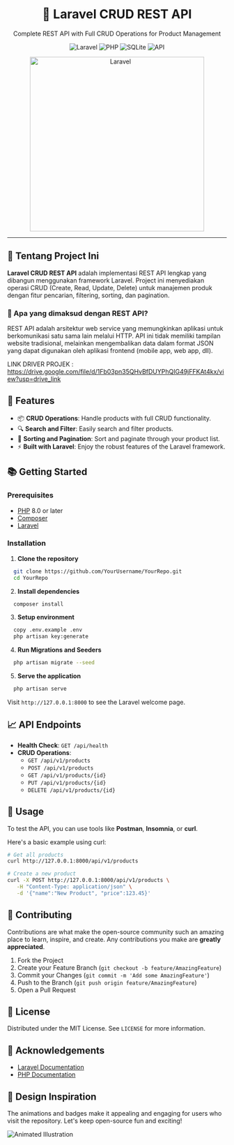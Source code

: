 <div align="center">
  <h1>🚀 Laravel CRUD REST API</h1>
  <p>Complete REST API with Full CRUD Operations for Product Management</p>
  
  ![Laravel](https://img.shields.io/badge/laravel-%23FF2D20.svg?style=for-the-badge&logo=laravel&logoColor=white)
  ![PHP](https://img.shields.io/badge/php-%23777BB4.svg?style=for-the-badge&logo=php&logoColor=white)
  ![SQLite](https://img.shields.io/badge/sqlite-%2307405e.svg?style=for-the-badge&logo=sqlite&logoColor=white)
  ![API](https://img.shields.io/badge/API-REST-blue?style=for-the-badge)
  
  <img src="https://github.com/laravel/art/blob/master/logo-lockup/5%20SVG/2%20CMYK/1%20Full%20Color/laravel-logolockup-cmyk-red.svg" width="400" alt="Laravel">
</div>

---

## 📖 Tentang Project Ini

**Laravel CRUD REST API** adalah implementasi REST API lengkap yang dibangun menggunakan framework Laravel. Project ini menyediakan operasi CRUD (Create, Read, Update, Delete) untuk manajemen produk dengan fitur pencarian, filtering, sorting, dan pagination.

### 🎯 Apa yang dimaksud dengan REST API?

REST API adalah arsitektur web service yang memungkinkan aplikasi untuk berkomunikasi satu sama lain melalui HTTP. API ini tidak memiliki tampilan website tradisional, melainkan mengembalikan data dalam format JSON yang dapat digunakan oleh aplikasi frontend (mobile app, web app, dll).

LINK DRIVER PROJEK : https://drive.google.com/file/d/1Fb03pn35QHvBfDUYPhQIG49jFFKAt4kx/view?usp=drive_link

## 🚀 Features

- 📦 **CRUD Operations**: Handle products with full CRUD functionality.
- 🔍 **Search and Filter**: Easily search and filter products.
- 🔄 **Sorting and Pagination**: Sort and paginate through your product list.
- ⚡ **Built with Laravel**: Enjoy the robust features of the Laravel framework.

## 📚 Getting Started

### Prerequisites

- [PHP](https://www.php.net/manual/en/install.php) 8.0 or later
- [Composer](https://getcomposer.org/download/)
- [Laravel](https://laravel.com/docs/8.x/installation)

### Installation

1. **Clone the repository**

```bash
  git clone https://github.com/YourUsername/YourRepo.git
  cd YourRepo
```

2. **Install dependencies**

```bash
  composer install
```

3. **Setup environment**

```bash
  copy .env.example .env
  php artisan key:generate
```

4. **Run Migrations and Seeders**

```bash
  php artisan migrate --seed
```

5. **Serve the application**

```bash
  php artisan serve
```

Visit `http://127.0.0.1:8000` to see the Laravel welcome page.

## 📈 API Endpoints

- **Health Check**: `GET /api/health`
- **CRUD Operations**:
  - `GET /api/v1/products`
  - `POST /api/v1/products`
  - `GET /api/v1/products/{id}`
  - `PUT /api/v1/products/{id}`
  - `DELETE /api/v1/products/{id}`

## 🌟 Usage

To test the API, you can use tools like **Postman**, **Insomnia**, or **curl**.

Here's a basic example using curl:

```bash
# Get all products
curl http://127.0.0.1:8000/api/v1/products

# Create a new product
curl -X POST http://127.0.0.1:8000/api/v1/products \
   -H "Content-Type: application/json" \
   -d '{"name":"New Product", "price":123.45}'
```

## 🤝 Contributing

Contributions are what make the open-source community such an amazing place to learn, inspire, and create. Any contributions you make are **greatly appreciated**.

1. Fork the Project
2. Create your Feature Branch (`git checkout -b feature/AmazingFeature`)
3. Commit your Changes (`git commit -m 'Add some AmazingFeature'`)
4. Push to the Branch (`git push origin feature/AmazingFeature`)
5. Open a Pull Request

## 📄 License

Distributed under the MIT License. See `LICENSE` for more information.

## 👏 Acknowledgements

- [Laravel Documentation](https://laravel.com/docs)
- [PHP Documentation](https://www.php.net/manual/en/)

## 🎨 Design Inspiration

The animations and badges make it appealing and engaging for users who visit the repository. Let's keep open-source fun and exciting!

![Animated Illustration](https://user-images.githubusercontent.com/20955511/199068351-f86c1f32-541f-404e-a9ce-486b5d1b0225.gif)

